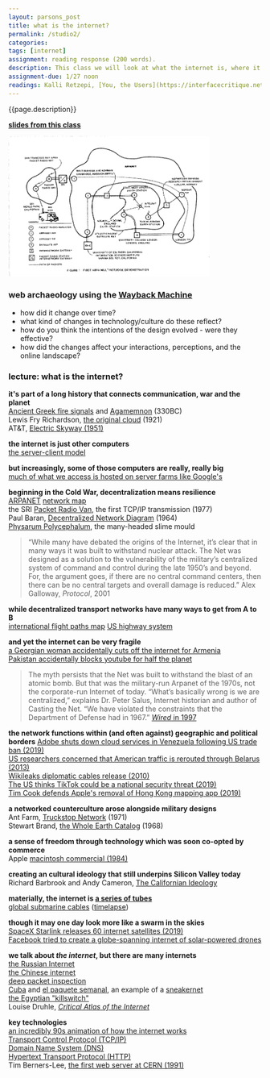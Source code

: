 ```yaml
--- 
layout: parsons_post  
title: what is the internet? 
permalink: /studio2/ 
categories:   
tags: [internet]
assignment: reading response (200 words).  
description: This class we will look at what the internet is, where it came from, and the ways in which it operates today. 
assignment-due: 1/27 noon
readings: Kalli Retzepi, [You, the Users](https://interfacecritique.net/journal/test-retz), Hito Steyerl, ["Too Much World&#58; Is the Internet Dead?"](https://www.e-flux.com/journal/49/60004/too-much-world-is-the-internet-dead/)
---  
```


{{page.description}}

<a href="https://www.are.na/block/5980820">**slides from this class**</a>

<img src="/assets/SRI-van.gif" alt="van" width="400px"/>

### web archaeology using the [Wayback Machine](http://web.archive.org)

* how did it change over time?
* what kind of changes in technology/culture do these reflect?
* how do you think the intentions of the design evolved - were they effective?
* how did the changes affect your interactions, perceptions, and the online landscape?

### lecture: what is the internet? 

**it's part of a long history that connects communication, war and the planet**<br>
[Ancient Greek fire signals](https://en.wikipedia.org/wiki/Smoke_signal) and [Agamemnon](https://chs.harvard.edu/CHS/article/displayPdf/2871) (330BC)<br>
Lewis Fry Richardson, [the original cloud](https://towardsdatascience.com/the-unchanging-statistics-of-deadly-quarrels-31cd8ab49a17) (1921)<br>
AT&T, [Electric Skyway (1951)](https://techchannel.att.com/playvideo/2012/02/20/AT&T-Archives-New-Skyways-for-the-Telephone)<br>

**the internet is just other computers**<br>
[the server-client model](https://en.wikipedia.org/wiki/Client%E2%80%93server_model#/media/File:Client-server-model.svg)<br>

**but increasingly, some of those computers are really, really big**<br>
[much of what we access is hosted on server farms like Google's](https://www.youtube.com/watch?v=avP5d16wEp0&feature=emb_title)<br>

**beginning in the Cold War, decentralization means resilience**<br>
[ARPANET](https://www.darpa.mil/about-us/timeline/modern-internet) [network map](https://upload.wikimedia.org/wikipedia/commons/b/bf/Arpanet_logical_map%2C_march_1977.png)<br>
the SRI [Packet Radio Van](https://en.wikipedia.org/wiki/Packet_Radio_Van), the first TCP/IP transmission (1977)<br>
Paul Baran, [Decentralized Network Diagram](https://www.cybertelecom.org/images/baran.gif)  (1964)<br>
[Physarum Polycephalum](https://www.youtube.com/watch?v=BZUQQmcR5-g), the many-headed slime mould<br>

> “While many have debated the origins of the Internet, it’s clear that in many ways it was built to withstand nuclear attack. The Net was designed as a solution to the vulnerability of the military’s centralized system of command and control during the late 1950’s and beyond. For, the argument goes, if there are no central command centers, then there can be no central targets and overall damage is reduced.” Alex Galloway, *Protocol*, 2001

**while decentralized transport networks have many ways to get from A to B**<br>
[international flight paths map](https://www.mapsofworld.com/world-airroutes-map.htm)
[US highway system](https://en.wikipedia.org/wiki/United_States_Numbered_Highway_System#/media/File:Map_of_current_US_Routes.svg)

**and yet the internet can be very fragile**<br>
[a Georgian woman accidentally cuts off the internet for Armenia](https://www.theguardian.com/world/2011/apr/06/georgian-woman-cuts-web-access)<br>
[Pakistan accidentally blocks youtube for half the planet](https://abcnews.go.com/Technology/story?id=4344105&page=1)<br>

> The myth persists that the Net was built to withstand the blast of an atomic bomb. But that was the military-run Arpanet of the 1970s, not the corporate-run Internet of today. “What’s basically wrong is we are centralized,” explains Dr. Peter Salus, Internet historian and author of Casting the Net. “We have violated the constraints that the Department of Defense had in 1967.” [*Wired* in 1997](https://www.wired.com/1997/08/50-ways-to-crash-the-net/)

**the network functions within (and often against) geographic and political borders**
[Adobe shuts down cloud services in Venezuela following US trade ban (2019)](https://boingboing.net/2019/10/07/sorry-not-sorry-4.html)<br>
[US researchers concerned that American traffic is rerouted through Belarus (2013)](https://www.washingtonpost.com/news/the-switch/wp/2013/11/20/researchers-say-u-s-internet-traffic-was-re-routed-through-belarus-thats-a-problem/)<br>
[Wikileaks diplomatic cables release (2010)](https://wikileaks.org/plusd/?qproject[]=cg&q=#result)<br>
[The US thinks TikTok could be a national security threat (2019)](https://www.technologyreview.com/f/614665/tiktok-china-national-security-china-censorship-data-privacy/)<br>
[Tim Cook defends Apple's removal of Hong Kong mapping app (2019)](https://www.theguardian.com/technology/2019/oct/10/tim-cook-apple-hong-kong-mapping-app-removal?CMP=fb_gu&utm_medium=Social&utm_source=Facebook#Echobox=1570746291)<br>

**a networked counterculture arose alongside military designs**<br>
Ant Farm, [Truckstop Network](http://www.cabinetmagazine.org/issues/30/wasiuta.php) (1971)<br>
Stewart Brand, [the Whole Earth Catalog](https://archive.org/details/1stWEC-complete) (1968)<br>

**a sense of freedom through technology which was soon co-opted by commerce**<br>
Apple [macintosh commercial (1984)](https://www.youtube.com/watch?v=VtvjbmoDx-I)<br>

**creating an cultural ideology that still underpins Silicon Valley today**<br>
Richard Barbrook and Andy Cameron, [The Californian Ideology](https://www.metamute.org/editorial/articles/californian-ideology)<br>

**materially, the internet is [a series of tubes](https://www.youtube.com/watch?v=f99PcP0aFNE)<br>**
[global submarine cables](https://www.submarinecablemap.com/) ([timelapse](https://qz.com/657898/this-map-shows-the-explosive-growth-of-underwater-cables-the-power-the-global-internet/))<br>

**though it may one day look more like a swarm in the skies**<br>
[SpaceX Starlink releases 60 internet satellites (2019)](https://www.space.com/spacex-starlink-2-launch-success.html)<br>
[Facebook tried to create a globe-spanning internet of solar-powered drones](https://www.wired.com/story/what-happened-to-facebooks-grand-plan-to-wire-the-world/)<br>

**we talk about *the internet*, but there are many internets**<br>
[the Russian Internet](https://www.reuters.com/article/us-russia-putin-internet/russia-plans-sovereign-internet-tests-to-combat-external-threats-idUSKBN1YN23Z)<br>
[the Chinese internet](https://upload.wikimedia.org/wikipedia/commons/thumb/4/40/Topology_of_the_Chinese_firewall.svg/2560px-Topology_of_the_Chinese_firewall.svg.png)<br>
[deep packet inspection](https://en.wikipedia.org/wiki/Deep_packet_inspection)<br>
[Cuba](https://en.wikipedia.org/wiki/El_Paquete_Semanal) and [el paquete semanal](http://paquetedecuba.com/), an example of a [sneakernet](https://en.wikipedia.org/wiki/Sneakernet)<br>
[the Egyptian "killswitch"](https://en.wikipedia.org/wiki/Internet_in_Egypt#2011_Internet_shutdown)<br>
Louise Druhle, [*Critical Atlas of the Internet*](http://internet-atlas.net/)<br>

**key technologies**<br>
[an incredibly 90s animation of how the internet works](https://www.youtube.com/watch?v=x9XWxD6cJuY)<br>
[Transport Control Protocol (TCP/IP)](https://en.wikipedia.org/wiki/Internet_protocol_suite)<br>
[Domain Name System (DNS)](https://en.wikipedia.org/wiki/Domain_Name_System)<br>
[Hypertext Transport Protocol (HTTP)](https://en.wikipedia.org/wiki/Hypertext_Transfer_Protocol)<br>
Tim Berners-Lee, [the first web server at CERN (1991)](https://en.wikipedia.org/wiki/CERN_httpd#/media/File:First_Web_Server.jpg)<br>


<!-- topology and stratigraphy?

http://oldweb.today/w

IP addresses

RAND corporation

networks and protocols

information superhighway

a series of tubes

many internets?

an environment for living together?

who controls the Internet?

where is the Internet?

all of this is very important for understanding INTERACTION -->

<!-- Look at Agnes' hunter class resources Any Requests and What is the Internet -->